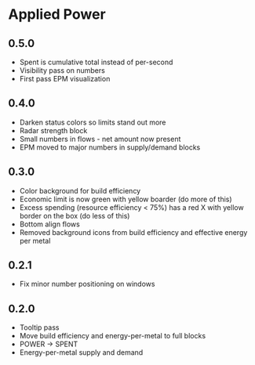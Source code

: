 # Applied Power

## 0.5.0

- Spent is cumulative total instead of per-second
- Visibility pass on numbers
- First pass EPM visualization

## 0.4.0

- Darken status colors so limits stand out more
- Radar strength block
- Small numbers in flows - net amount now present
- EPM moved to major numbers in supply/demand blocks

## 0.3.0

- Color background for build efficiency
- Economic limit is now green with yellow boarder (do more of this)
- Excess spending (resource efficiency < 75%) has a red X with yellow border on the box (do less of this)
- Bottom align flows
- Removed background icons from build efficiency and effective energy per metal

## 0.2.1

- Fix minor number positioning on windows

## 0.2.0

- Tooltip pass
- Move build efficiency and energy-per-metal to full blocks
- POWER -> SPENT
- Energy-per-metal supply and demand
